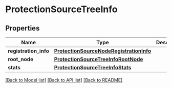 # ProtectionSourceTreeInfo

## Properties
Name | Type | Description | Notes
------------ | ------------- | ------------- | -------------
**registration_info** | [**ProtectionSourceNodeRegistrationInfo**](ProtectionSourceNodeRegistrationInfo.md) |  | [optional] 
**root_node** | [**ProtectionSourceTreeInfoRootNode**](ProtectionSourceTreeInfoRootNode.md) |  | [optional] 
**stats** | [**ProtectionSourceTreeInfoStats**](ProtectionSourceTreeInfoStats.md) |  | [optional] 

[[Back to Model list]](../README.md#documentation-for-models) [[Back to API list]](../README.md#documentation-for-api-endpoints) [[Back to README]](../README.md)


